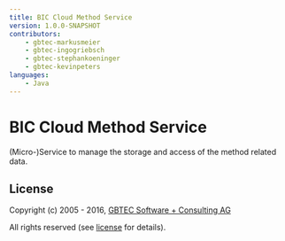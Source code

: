 ```yaml
---
title: BIC Cloud Method Service
version: 1.0.0-SNAPSHOT
contributors:
    - gbtec-markusmeier
    - gbtec-ingogriebsch
    - gbtec-stephankoeninger
    - gbtec-kevinpeters
languages:
    - Java
---
```


# BIC Cloud Method Service

(Micro-)Service to manage the storage and access of the method related data.

## License

Copyright (c) 2005 - 2016, [GBTEC Software + Consulting AG](http://www.gbtec.de)

All rights reserved (see [license](./LICENSE.txt) for details).
